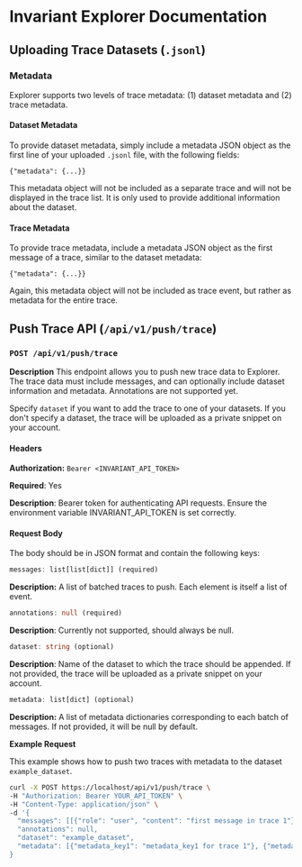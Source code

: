 # Invariant Explorer Documentation

## Uploading Trace Datasets (`.jsonl`)

### Metadata

Explorer supports two levels of trace metadata: (1) dataset metadata and (2) trace metadata.

#### Dataset Metadata

To provide dataset metadata, simply include a metadata JSON object as the first line of your uploaded `.jsonl` file, with the following fields:

```
{"metadata": {...}}
```

This metadata object will not be included as a separate trace and will not be displayed in the trace list. It is only used to provide additional information about the dataset.

#### Trace Metadata

To provide trace metadata, include a metadata JSON object as the first message of a trace, similar to the dataset metadata:

```
{"metadata": {...}}
```

Again, this metadata object will not be included as trace event, but rather as metadata for the entire trace.

## Push Trace API (`/api/v1/push/trace`)

### `POST /api/v1/push/trace`

**Description**
This endpoint allows you to push new trace data to Explorer. The trace data must include messages, and can optionally include dataset information and metadata. Annotations are not supported yet. 

Specify `dataset` if you want to add the trace to one of your datasets. If you don't specify a dataset, the trace will be uploaded as a private snippet on your account.

#### Headers
**Authorization:** `Bearer <INVARIANT_API_TOKEN>`

**Required**: Yes

**Description**: Bearer token for authenticating API requests. Ensure the environment variable INVARIANT_API_TOKEN is set correctly.

#### Request Body

The body should be in JSON format and contain the following keys:

```typescript
messages: list[list[dict]] (required)
```

**Description:** A list of batched traces to push. Each element is itself a list of event.

```typescript
annotations: null (required)
```

**Description**: Currently not supported, should always be null.

```typescript
dataset: string (optional)
```

**Description**: Name of the dataset to which the trace should be appended. If not provided, the trace will be uploaded as a private snippet on your account.

```typescript
metadata: list[dict] (optional)
```

**Description:** A list of metadata dictionaries corresponding to each batch of messages. If not provided, it will be null by default.

**Example Request**

This example shows how to push two traces with metadata to the dataset `example_dataset`.

```bash
curl -X POST https://localhost/api/v1/push/trace \
-H "Authorization: Bearer YOUR_API_TOKEN" \
-H "Content-Type: application/json" \
-d '{
  "messages": [[{"role": "user", "content": "first message in trace 1"}], [{"role": "user", "content": "first message in trace 2"}]],
  "annotations": null,
  "dataset": "example_dataset",
  "metadata": [{"metadata_key1": "metadata_key1 for trace 1"}, {"metadata_key2": "metadata_key2 for trace 2"}]
}
```